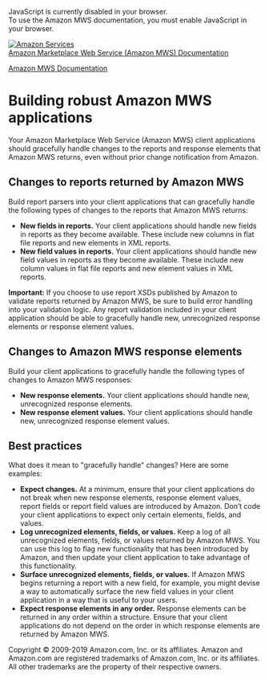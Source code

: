 <div id="MWSDX_noscript">

JavaScript is currently disabled in your browser.  
To use the Amazon MWS documentation, you must enable JavaScript in your
browser.

</div>

<div id="MWSDX_divtop">

[![Amazon
Services](https://images-na.ssl-images-amazon.com/images/G/08/mwsportal/fr_FR/amazonservices.gif
"Amazon Services")](http://services.amazon.fr)  
<span id="MWSDX_titlebar">[Amazon Marketplace Web Service (Amazon MWS)
Documentation](https://developer.amazonservices.fr/gp/mws/docs.html)</span>

</div>

<div id="MWSDX_divbottom">

<div id="MWSDX_divleft">

<div id="MWSDX_toc">

</div>

</div>

<div id="MWSDX_divright">

<div id="MWSDX_content">

<span id="MWSDX_breadcrumbs">[Amazon MWS
Documentation](https://developer.amazonservices.fr/gp/mws/docs.html)</span>

<div id="DG_BuildingRobustApps" class="nested0">

# Building robust <span class="ph">Amazon MWS</span> applications

<div class="body">

Your <span class="ph">Amazon Marketplace Web Service (Amazon MWS)</span>
client applications should gracefully handle changes to the reports and
response elements that <span class="ph">Amazon MWS</span> returns, even
without prior change notification from Amazon.

<div id="DG_BuildingRobustApps__ChangesToReportsReturnedByAmazonMWS" class="section">

## Changes to reports returned by <span class="ph">Amazon MWS</span>

Build report parsers into your client applications that can gracefully
handle the following types of changes to the reports that
<span class="ph">Amazon MWS</span> returns:

  - **New fields in reports.** Your client applications should handle
    new fields in reports as they become available. These include new
    columns in flat file reports and new elements in XML reports.
  - **New field values in reports.** Your client applications should
    handle new field values in reports as they become available. These
    include new column values in flat file reports and new element
    values in XML reports.

**Important:** If you choose to use report XSDs published by Amazon to
validate reports returned by Amazon MWS, be sure to build error handling
into your validation logic. Any report validation included in your
client application should be able to gracefully handle new, unrecognized
response elements or response element values.

</div>

<div id="DG_BuildingRobustApps__ChangesToAmazonMWSResponseElements" class="section">

## Changes to <span class="ph">Amazon MWS</span> response elements

Build your client applications to gracefully handle the following types
of changes to <span class="ph">Amazon MWS</span> responses:

  - **New response elements.** Your client applications should handle
    new, unrecognized response elements.
  - **New response element values.** Your client applications should
    handle new, unrecognized response element values.

</div>

<div id="DG_BuildingRobustApps__BestPractices" class="section">

## Best practices

What does it mean to "gracefully handle" changes? Here are some
examples:

  - **Expect changes.** At a minimum, ensure that your client
    applications do not break when new response elements, response
    element values, report fields or report field values are introduced
    by Amazon. Don’t code your client applications to expect only
    certain elements, fields, and values.
  - **Log unrecognized elements, fields, or values.** Keep a log of all
    unrecognized elements, fields, or values returned by
    <span class="ph">Amazon MWS</span>. You can use this log to flag new
    functionality that has been introduced by Amazon, and then update
    your client application to take advantage of this functionality.
  - **Surface unrecognized elements, fields, or values.** If
    <span class="ph">Amazon MWS</span> begins returning a report with a
    new field, for example, you might devise a way to automatically
    surface the new field values in your client application in a way
    that is useful to your users.
  - **Expect response elements in any order.** Response elements can be
    returned in any order within a structure. Ensure that your client
    applications do not depend on the order in which response elements
    are returned by <span class="ph">Amazon MWS</span>.

</div>

</div>

</div>

<div id="MWSDX_footer">

Copyright © 2009-2019 Amazon.com, Inc. or its affiliates. Amazon and
Amazon.com are registered trademarks of Amazon.com, Inc. or its
affiliates. All other trademarks are the property of their respective
owners.

</div>

</div>

</div>

<div style="clear: both;">

</div>

</div>
